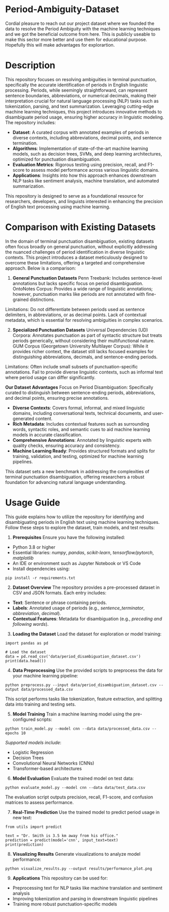 # Period-Ambiguity-Dataset
Cordial pleasure to reach out our project dataset where we founded the data to resolve the Period Ambiguity with the machine learning techniques and we got the beneficial outcome from here. This is publicly useable to make this sector more better and use them for educational purpose. Hopefully this will make advantages for explorartion. 

# Description
This repository focuses on resolving ambiguities in terminal punctuation, specifically the accurate identification of periods in English linguistic processing. Periods, while seemingly straightforward, can represent sentence boundaries, abbreviations, or numerical decimals, making their interpretation crucial for natural language processing (NLP) tasks such as tokenization, parsing, and text summarization. Leveraging cutting-edge machine learning techniques, this project introduces innovative methods to disambiguate period usage, ensuring higher accuracy in linguistic modeling. The repository includes:

- **Dataset**: A curated corpus with annotated examples of periods in diverse contexts, including abbreviations, decimal points, and sentence termination.
- **Algorithms**: Implementation of state-of-the-art machine learning models, such as decision trees, SVMs, and deep learning architectures, optimized for punctuation disambiguation.
- **Evaluation Metrics**: Rigorous testing using precision, recall, and F1-score to assess model performance across various linguistic domains.
- **Applications**: Insights into how this approach enhances downstream NLP tasks like sentiment analysis, machine translation, and automated summarization.

This repository is designed to serve as a foundational resource for researchers, developers, and linguists interested in enhancing the precision of English text processing using machine learning.

# Comparison with Existing Datasets
In the domain of terminal punctuation disambiguation, existing datasets often focus broadly on general punctuation, without explicitly addressing the nuanced challenges of period identification in diverse linguistic contexts. This project introduces a dataset meticulously designed to overcome these limitations, offering a targeted and comprehensive approach. Below is a comparison:

1. **General Punctuation Datasets**
Penn Treebank: Includes sentence-level annotations but lacks specific focus on period disambiguation.
OntoNotes Corpus: Provides a wide range of linguistic annotations; however, punctuation marks like periods are not annotated with fine-grained distinctions.

Limitations: Do not differentiate between periods used as sentence delimiters, in abbreviations, or as decimal points. Lack of contextual metadata, which is essential for resolving ambiguities in complex scenarios.

2. **Specialized Punctuation Datasets**
Universal Dependencies (UD) Corpora: Annotates punctuation as part of syntactic structure but treats periods generically, without considering their multifunctional nature.
GUM Corpus (Georgetown University Multilayer Corpus): While it provides richer context, the dataset still lacks focused examples for distinguishing abbreviations, decimals, and sentence-ending periods.

Limitations: Often include small subsets of punctuation-specific annotations. Fail to provide diverse linguistic contexts, such as informal text where period usage can differ significantly.

**Our Dataset Advantages**
Focus on Period Disambiguation:
Specifically curated to distinguish between sentence-ending periods, abbreviations, and decimal points, ensuring precise annotations.

- **Diverse Contexts**: Covers formal, informal, and mixed linguistic domains, including conversational texts, technical documents, and user-generated content.
- **Rich Metadata**: Includes contextual features such as surrounding words, syntactic roles, and semantic cues to aid machine learning models in accurate classification.
- **Comprehensive Annotations**: Annotated by linguistic experts with quality checks, ensuring accuracy and consistency.
- **Machine Learning Ready**: Provides structured formats and splits for training, validation, and testing, optimized for machine learning pipelines.

This dataset sets a new benchmark in addressing the complexities of terminal punctuation disambiguation, offering researchers a robust foundation for advancing natural language understanding.

# Usage Guide
This guide explains how to utilize the repository for identifying and disambiguating periods in English text using machine learning techniques. Follow these steps to explore the dataset, train models, and test results:

1. **Prerequisites**
Ensure you have the following installed:

- Python 3.8 or higher
- Essential libraries: *numpy*, *pandas*, *scikit-learn*, *tensorflow/pytorch*, *matplotlib*
- An IDE or environment such as Jupyter Notebook or VS Code
- Install dependencies using:
```
pip install -r requirements.txt  
```

2. **Dataset Overview**
The repository provides a pre-processed dataset in CSV and JSON formats. Each entry includes:

- **Text**: Sentence or phrase containing periods.
- **Labels**: Annotated usage of periods (e.g., *sentence_terminator*, *abbreviation*, *decimal*).
- **Contextual Features**: Metadata for disambiguation (e.g., *preceding and following words*).

3. **Loading the Dataset**
Load the dataset for exploration or model training:
```
import pandas as pd  

# Load the dataset  
data = pd.read_csv('data/period_disambiguation_dataset.csv')  
print(data.head())  
```

4. **Data Preprocessing**
Use the provided scripts to preprocess the data for your machine learning pipeline:
```
python preprocess.py --input data/period_disambiguation_dataset.csv --output data/processed_data.csv  
```
This script performs tasks like tokenization, feature extraction, and splitting data into training and testing sets.

5. **Model Training**
Train a machine learning model using the pre-configured scripts:
```
python train_model.py --model cnn --data data/processed_data.csv --epochs 10  
```
*Supported models include*:

- Logistic Regression
- Decision Trees
- Convolutional Neural Networks (CNNs)
- Transformer-based architectures

6. **Model Evaluation**
Evaluate the trained model on test data:
```
python evaluate_model.py --model cnn --data data/test_data.csv  
```
The evaluation script outputs precision, recall, F1-score, and confusion matrices to assess performance.

7. **Real-Time Prediction**
Use the trained model to predict period usage in new text:
```
from utils import predict  

text = "Dr. Smith is 3.5 km away from his office."  
prediction = predict(model='cnn', input_text=text)  
print(prediction)  
```

8. **Visualizing Results**
Generate visualizations to analyze model performance:
```
python visualize_results.py --output results/performance_plot.png  
```

9. **Applications**
This repository can be used for:
- Preprocessing text for NLP tasks like machine translation and sentiment analysis
- Improving tokenization and parsing in downstream linguistic pipelines
- Training more robust punctuation-specific models

